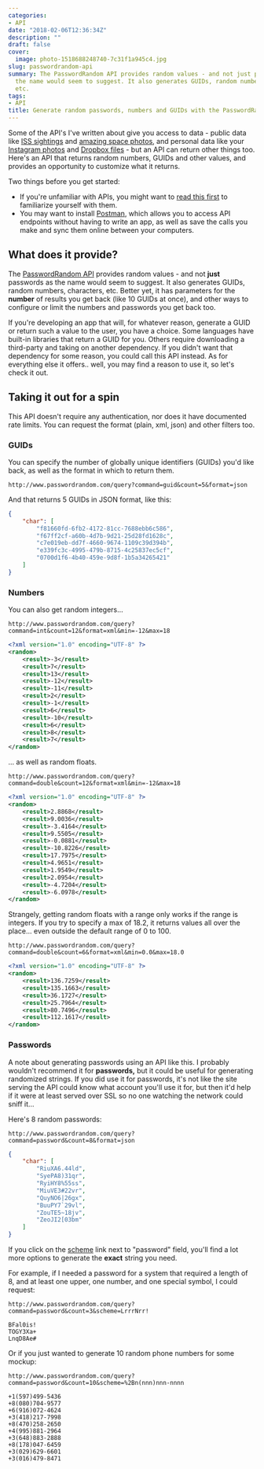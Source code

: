 ```yaml
---
categories:
- API
date: "2018-02-06T12:36:34Z"
description: ""
draft: false
cover:
  image: photo-1518688248740-7c31f1a945c4.jpg
slug: passwordrandom-api
summary: The PasswordRandom API provides random values - and not just passwords as
  the name would seem to suggest. It also generates GUIDs, random numbers, characters,
  etc.
tags:
- API
title: Generate random passwords, numbers and GUIDs with the PasswordRandom API
---
```

Some of the API's I've written about give you access to data - public data like [ISS sightings](https://grantwinney.com/day-11-iss-notify-api/) and [amazing space photos](https://grantwinney.com/day-9-hubblesite-api/), and personal data like your [Instagram photos](https://grantwinney.com/day-2-instagram-api/) and [Dropbox files](https://grantwinney.com/day-4-dropbox-api/) - but an API can return other things too. Here's an API that returns random numbers, GUIDs and other values, and provides an opportunity to customize what it returns.

Two things before you get started:

- If you're unfamiliar with APIs, you might want to [read this first](https://grantwinney.com/what-is-an-api/) to familiarize yourself with them.
- You may want to install [Postman](https://www.getpostman.com/), which allows you to access API endpoints without having to write an app, as well as save the calls you make and sync them online between your computers.

## What does it provide?

The [PasswordRandom API](http://www.passwordrandom.com/api) provides random values - and not __just__ passwords as the name would seem to suggest. It also generates GUIDs, random numbers, characters, etc. Better yet, it has parameters for the __number__ of results you get back (like 10 GUIDs at once), and other ways to configure or limit the numbers and passwords you get back too.

If you're developing an app that will, for whatever reason, generate a GUID or return such a value to the user, you have a choice. Some languages have built-in libraries that return a GUID for you. Others require downloading a third-party and taking on another dependency. If you didn't want that dependency for some reason, you could call this API instead. As for everything else it offers.. well, you may find a reason to use it, so let's check it out.

## Taking it out for a spin

This API doesn't require any authentication, nor does it have documented rate limits. You can request the format (plain, xml, json) and other filters too.

### GUIDs

You can specify the number of globally unique identifiers (GUIDs) you'd like back, as well as the format in which to return them.

`http://www.passwordrandom.com/query?command=guid&count=5&format=json`

And that returns 5 GUIDs in JSON format, like this:

```json
{
    "char": [
        "f81660fd-6fb2-4172-81cc-7688ebb6c586",
        "f67ff2cf-a60b-4d7b-9d21-25d28fd1628c",
        "c7e019eb-dd7f-4660-9674-1109c39d394b",
        "e339fc3c-4995-479b-8715-4c25837ec5cf",
        "0700d1f6-4b40-459e-9d8f-1b5a34265421"
    ]
}
```

### Numbers

You can also get random integers...

`http://www.passwordrandom.com/query?command=int&count=12&format=xml&min=-12&max=18`

```xml
<?xml version="1.0" encoding="UTF-8" ?>
<random>
    <result>-3</result>
    <result>7</result>
    <result>13</result>
    <result>-12</result>
    <result>-11</result>
    <result>2</result>
    <result>-1</result>
    <result>6</result>
    <result>-10</result>
    <result>6</result>
    <result>8</result>
    <result>7</result>
</random>
```

... as well as random floats.

`http://www.passwordrandom.com/query?command=double&count=12&format=xml&min=-12&max=18`

```xml
<?xml version="1.0" encoding="UTF-8" ?>
<random>
    <result>2.8868</result>
    <result>9.0036</result>
    <result>-3.4164</result>
    <result>9.5505</result>
    <result>-0.0881</result>
    <result>-10.8226</result>
    <result>17.7975</result>
    <result>4.9651</result>
    <result>1.9549</result>
    <result>2.0954</result>
    <result>-4.7204</result>
    <result>-6.0978</result>
</random>
```

Strangely, getting random floats with a range only works if the range is integers. If you try to specify a max of 18.2, it returns values all over the place... even outside the default range of 0 to 100.

`http://www.passwordrandom.com/query?command=double&count=6&format=xml&min=0.0&max=18.0`

```xml
<?xml version="1.0" encoding="UTF-8" ?>
<random>
    <result>136.7259</result>
    <result>135.1663</result>
    <result>36.1727</result>
    <result>25.7964</result>
    <result>80.7496</result>
    <result>112.1617</result>
</random>
```

### Passwords

A note about generating passwords using an API like this. I probably wouldn't recommend it for __passwords,__ but it could be useful for generating randomized strings. If you did use it for passwords, it's not like the site serving the API could know what account you'll use it for, but then it'd help if it were at least served over SSL so no one watching the network could sniff it...

Here's 8 random passwords:

`http://www.passwordrandom.com/query?command=password&count=8&format=json`

```json
{
    "char": [
        "RiuXA6.44ld",
        "SyePA8)31qr",
        "RyiHY8%55ss",
        "MiuVE3#22vr",
        "QuyNO6|26gx",
        "BuuPY7`29vl",
        "ZouTE5~18jv",
        "ZeoJI2[03bm"
    ]
}
```

If you click on the [scheme](http://www.passwordrandom.com/pronounceable-password-generator) link next to "password" field, you'll find a lot more options to generate the __exact__ string you need.

For example, if I needed a password for a system that required a length of 8, and at least one upper, one number, and one special symbol, I could request:

`http://www.passwordrandom.com/query?command=password&count=3&scheme=LrrrNrr!`

```none
BFal0is!
TOGY3Xa+
LnqD8Ae#
```

Or if you just wanted to generate 10 random phone numbers for some mockup:

`http://www.passwordrandom.com/query?command=password&count=10&scheme=%2Bn(nnn)nnn-nnnn`

```none
+1(597)499-5436
+8(080)704-9577
+6(916)072-4624
+3(418)217-7998
+8(470)258-2650
+4(995)881-2964
+3(648)883-2888
+8(178)047-6459
+3(029)629-6601
+3(016)479-8471
```